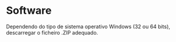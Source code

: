# Software
Dependendo do tipo de sistema operativo Windows (32 ou 64 bits), descarregar o ficheiro .ZIP adequado.
